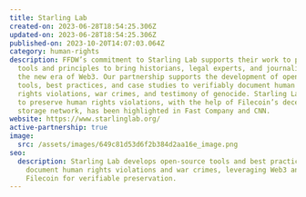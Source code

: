 ```yaml
---
title: Starling Lab
created-on: 2023-06-28T18:54:25.306Z
updated-on: 2023-06-28T18:54:25.306Z
published-on: 2023-10-20T14:07:03.064Z
category: human-rights
description: FFDW’s commitment to Starling Lab supports their work to prototype
  tools and principles to bring historians, legal experts, and journalists into
  the new era of Web3. Our partnership supports the development of open-source
  tools, best practices, and case studies to verifiably document human and civil
  rights violations, war crimes, and testimony of genocide. Starling Labs’ work
  to preserve human rights violations, with the help of Filecoin’s decentralized
  storage network, has been highlighted in Fast Company and CNN.
website: https://www.starlinglab.org/
active-partnership: true
image:
  src: /assets/images/649c81d53d6f2b384d2aa16e_image.png
seo:
  description: Starling Lab develops open-source tools and best practices to
    document human rights violations and war crimes, leveraging Web3 and
    Filecoin for verifiable preservation.
---
```

